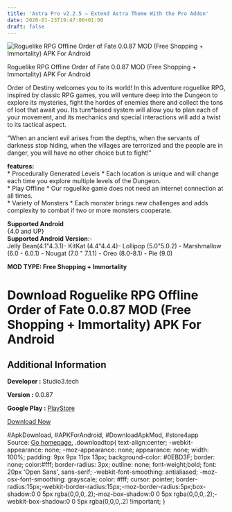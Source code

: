 ```yaml
---
title: 'Astra Pro v2.2.5 – Extend Astra Theme With the Pro Addon'
date: 2020-01-23T19:47:00+01:00
draft: false
---
```


![Roguelike RPG Offline Order of Fate 0.0.87 MOD (Free Shopping + Immortality) APK For Android](https://i1.wp.com/apkhome.net/wp-content/uploads/2020/01/Roguelike-RPG-Offline-Order-of-Fate-0.0.87-MOD-Free-Shopping-Immortality.png "Roguelike RPG Offline Order of Fate 0.0.87 MOD (Free Shopping + Immortality) APK For Android")

  

Roguelike RPG Offline Order of Fate 0.0.87 MOD (Free Shopping + Immortality) APK For Android

Order of Destiny welcomes you to its world! In this adventure roguelike RPG, inspired by classic RPG games, you will venture deep into the Dungeon to explore its mysteries, fight the hordes of enemies there and collect the tons of loot that await you. Its turn\*based system will allow you to plan each of your movement, and its mechanics and special interactions will add a twist to its tactical aspect.

"When an ancient evil arises from the depths, when the servants of darkness stop hiding, when the villages are terrorized and the people are in danger, you will have no other choice but to fight!"

**features:**  
\* Procedurally Generated Levels \* Each location is unique and will change each time you explore multiple levels of the Dungeon.  
\* Play Offline \* Our roguelike game does not need an internet connection at all times.  
\* Variety of Monsters \* Each monster brings new challenges and adds complexity to combat if two or more monsters cooperate.

**Supported Android**  
{4.0 and UP}  
**Supported Android Version**:-  
Jelly Bean(4.1"4.3.1)- KitKat (4.4"4.4.4)- Lollipop (5.0"5.0.2) - Marshmallow (6.0 - 6.0.1) - Nougat (7.0 " 7.1.1) - Oreo (8.0-8.1) - Pie (9.0)

**MOD TYPE: Free Shopping + Immortality**

Download Roguelike RPG Offline Order of Fate 0.0.87 MOD (Free Shopping + Immortality) APK For Android
=====================================================================================================

Additional Information
----------------------

**Developer :** Studio3.tech

**Version :** 0.0.87

**Google Play :** [PlayStore](https://play.google.com/store/apps/details?id=tech.studio3.bestcave)

  

[Download Now](https://store4app.co/post/roguelike-rpg-offline-order-of-fate-0-0-87-mod-free-shopping-immortality-apk-for-android_1579799334)

  
#ApkDownload, #APKForAndroid, #DownloadApkMod, #store4app  
Source: [Go homepage.](https://store4app.co/post/roguelike-rpg-offline-order-of-fate-0-0-87-mod-free-shopping-immortality-apk-for-android_1579799334) .downloadtop{ text-align:center; -webkit-appearance: none; -moz-appearance: none; appearance: none; width: 100%; padding: 9px 9px 11px 13px; background-color: #0EBD3F; border: none; color:#fff; border-radius: 3px; outline: none; font-weight;bold; font: 20px 'Open Sans', sans-serif; -webkit-font-smoothing: antialiased; -moz-osx-font-smoothing: grayscale; color: #fff; cursor: pointer; border-radius:15px;-webkit-border-radius:15px;-moz-border-radius:5px;box-shadow:0 0 5px rgba(0,0,0,.2);-moz-box-shadow:0 0 5px rgba(0,0,0,.2);-webkit-box-shadow:0 0 5px rgba(0,0,0,.2) !important; }